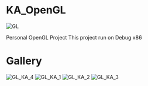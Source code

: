 # KA_OpenGL
![GL](https://user-images.githubusercontent.com/45667686/144574834-eca57c60-5878-4eb4-983a-cae6e8810b34.gif)

Personal OpenGL Project
This project run on Debug x86
# Gallery

![GL_KA_4](https://user-images.githubusercontent.com/45667686/144574832-1f9e2cf2-5818-44e0-8ee0-6333462a3cca.png)
![GL_KA_1](https://user-images.githubusercontent.com/45667686/144574836-18ee638f-fb1f-47b5-9a42-c30d0674f3c0.png)
![GL_KA_2](https://user-images.githubusercontent.com/45667686/144574838-59b6352c-e440-41ed-8f9d-f9afebc34043.png)
![GL_KA_3](https://user-images.githubusercontent.com/45667686/144574841-18877387-4f8c-4b39-9b1b-84a79c014f5c.png)
